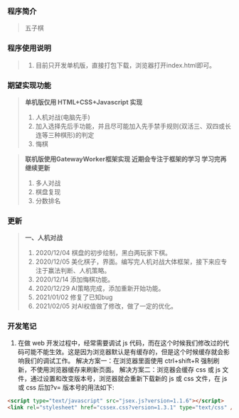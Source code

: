### 程序简介

> 五子棋

### 程序使用说明

> 1. 目前只开发单机版，直接打包下载，浏览器打开index.html即可。

### 期望实现功能

> **单机版仅用 HTML+CSS+Javascript 实现**
>
> 1.  人机对战(电脑先手)
> 2.  加入选择先后手功能，并且尽可能加入先手禁手规则(双活三、双四或长连等三种棋形)的判定
> 3.  悔棋

> **联机版使用GatewayWorker框架实现 近期会专注于框架的学习 学习完再继续更新**
>
> 1.  多人对战
> 2.  棋盘复现
> 3.  分数排名

### 更新

> **一、人机对战**
>
> 1.  2020/12/04 棋盘的初步绘制，黑白两玩家下棋。
> 2.  2020/12/05 美化棋子，界面。编写完人机对战大体框架，接下来应专注于赢法判断、人机策略。
> 3.  2020/12/14 添加悔棋功能。
> 4.  2020/12/29 AI策略完成，添加重新开始功能。
> 5.  2021/01/02 修复了已知bug
> 6.  2021/02/05 对AI权值做了修改，做了一定的优化。

### 开发笔记

1. 在做 web 开发过程中，经常需要调试 js 代码，而在这个时候我们修改过的代码可能不能生效。这是因为浏览器默认是有缓存的，但是这个时候缓存就会影响我们的调试工作。
   解决方案一：在浏览器里面使用 ctrl+shift+R 强制刷新，不使用浏览器缓存来刷新页面。
   解决方案二：浏览器会缓存 css 或 js 文件，通过设置和改变版本号，浏览器就会重新下载新的 js 或 css 文件，在 js 或 css 后加?v= 版本号的用法如下:

```html
<script type="text/javascript" src="jsex.js?version=1.1.6"></script>
<link rel="stylesheet" href="cssex.css?version=1.3.1" type="text/css" />
```
